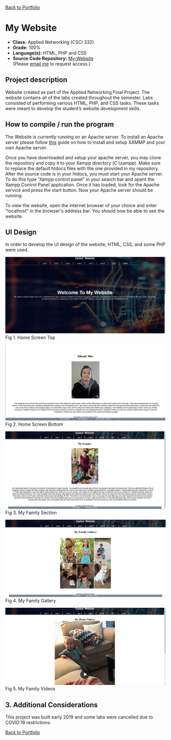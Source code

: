 [Back to Portfolio](./)

My Website
===============

-   **Class:** Applied Networking (CSCI 332)
-   **Grade:**  100%
-   **Language(s):** HTML, PHP and CSS
-   **Source Code Repository:** [My-Website](https://github.com/Xcar17/Website)  
    (Please [email me](mailto:cror93@gmail.com?subject=GitHub%20Access) to request access.)

## Project description

Website created as part of the Applied Networking Final Project. The website contains all of the labs created throughout the semester. Labs consisted of performing various HTML, PHP, and CSS tasks. These tasks were meant to develop the student’s website development skills.

## How to compile / run the program

The Website is currently running on an Apache server. To install an Apache server please follow [this](https://www.ionos.com/digitalguide/server/tools/xampp-tutorial-create-your-own-local-test-server/) guide on how to install and setup XAMMP and your own Apache server.

Once you have downloaded and setup your apache server, you may clone the repository and copy it to your Xampp directory (C:\xampp). Make sure to replace the default htdocs files with the one provided in my repository. After the source code is in your htdocs, you must start your Apache server. To do this type 'Xampp control panel" in your search bar and opent the Xampp Control Panel application. Once it has loaded, look for the Apache service and press the start button. Now your Apache server should be running.

To view the website, open the internet browser of your choice and enter "localhost" in the browser's address bar. You should now be able to see the website.

## UI Design

In order to develop the UI design of the website, HTML, CSS, and some PHP were used.

![screenshot](/Website/Website1.JPG)
Fig 1. Home Screen Top

![screenshot](/Website/Website2.JPG)
Fig 2. Home Screen Bottom

![screenshot](/Website/myfamily.JPG)
Fig 3. My Family Section

![screenshot](/Website/Mygallery.JPG)
Fig 4. My Family Gallery

![screenshot](/Website/myfamilyvideos.JPG)
Fig 5. My Family Videos


## 3. Additional Considerations

This project was built early 2019 and some labs were cancelled due to COVID 19 restrictions.

[Back to Portfolio](./)
